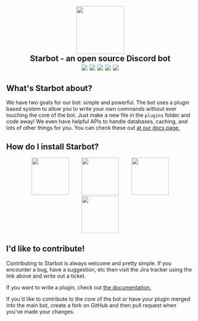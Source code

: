 <h2 align="center"><a href="http://dm29.deviantart.com/art/I-ve-Got-a-New-Wand-620381797"><img src="http://pre12.deviantart.net/b15e/th/pre/f/2016/192/c/3/i_ve_got_a_new_wand__by_dm29-da9cxnp.png" width="128px"></a><br> Starbot - an open source Discord bot<br>
<a href="https://travis-ci.org/StarbotDiscord/Starbot"><img src="https://img.shields.io/travis/StarbotDiscord/Starbot.svg?style=flat-square"/></a>
<a href="https://scrutinizer-ci.com/g/StarbotDiscord/Starbot/?branch=master"><img src="https://img.shields.io/scrutinizer/g/StarbotDiscord/Starbot.svg?style=flat-square"></a>
<a href="http://starbot.readthedocs.io/en/latest/"><img src="https://readthedocs.org/projects/starbot/badge/?version=latest&style=flat-square"/></a>
<a href="https://sydstudios.atlassian.net/projects/SB/issues/"><img src="https://img.shields.io/badge/jira-starbot-brightgreen.svg?style=flat-square"/></a>
<a href="https://discord.gg/JEYSJxn"><img src="https://img.shields.io/discord/302626068848705536.svg?style=flat-square" /></a>
</h2>

## What's Starbot about?
We have two goals for our bot: simple and powerful. The bot uses a plugin based system to allow you to write your own commands without ever touching the core of the bot. Just make a new file in the `plugins` folder and code away! We even have helpful APIs to handle databases, caching, and lots of other things for you. You can check these out [at our docs page.](http://starbot.readthedocs.io/en/latest/)

## How do I install Starbot?

<p align="center">
<a href="https://github.com/StarbotDiscord/Starbot/wiki/Installing-on-Debian-Ubuntu"><img src="https://cdn.worldvectorlogo.com/logos/ubuntu-4.svg" height="100" hspace="15"/></a>
<a href="https://github.com/StarbotDiscord/Starbot/wiki/Installing-on-Debian-Ubuntu"><img src="https://cdn.worldvectorlogo.com/logos/debian.svg" height="100" hspace="15"/></a>
<a href="https://github.com/StarbotDiscord/Starbot/wiki/Installing-on-Alpine-Linux"><img src="http://linuxpeer.org/assets/img/distro_logo/alpine.png" height="100" hspace="15"/></a>
<a href="https://github.com/StarbotDiscord/Starbot/wiki/Installing-on-macOS"><img src="https://cdn.worldvectorlogo.com/logos/apple.svg" height="100" hspace="15"/></a>
</p>

## I'd like to contribute!
Contributing to Starbot is always welcome and pretty simple.
If you encounter a bug, have a suggestion, etc then visit the Jira tracker using the link above and write out a ticket.

If you want to write a plugin, check out [the documentation.](http://starbot.readthedocs.io/en/latest/)

If you'd like to contribute to the core of the bot or have your plugin merged into the main bot, create a fork on GitHub and then pull request when you've made your changes.
